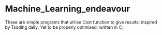 # Machine_Learning_endeavour
These are simple programs that utilise Cost function to give results;
inspired by Tsoding daily;
Yet to be properly optimised;
written in C;
